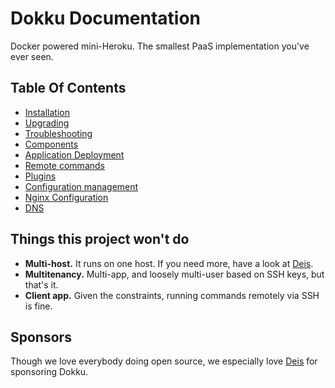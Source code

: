 # Dokku Documentation

Docker powered mini-Heroku. The smallest PaaS implementation you've ever seen.

## Table Of Contents

- [Installation](http://progrium.viewdocs.io/dokku/installation)
- [Upgrading](http://progrium.viewdocs.io/dokku/upgrading)
- [Troubleshooting](http://progrium.viewdocs.io/dokku/troubleshooting)
- [Components](http://progrium.viewdocs.io/dokku/components)
- [Application Deployment](http://progrium.viewdocs.io/dokku/application-deployment)
- [Remote commands](http://progrium.viewdocs.io/dokku/remote-commands)
- [Plugins](http://progrium.viewdocs.io/dokku/plugins)
- [Configuration management](http://progrium.viewdocs.io/dokku/configuration-management)
- [Nginx Configuration](http://progrium.viewdocs.io/dokku/nginx)
- [DNS](http://progrium.viewdocs.io/dokku/dns)

## Things this project won't do

 * **Multi-host.** It runs on one host. If you need more, have a look at [Deis](http://deis.io/).
 * **Multitenancy.** Multi-app, and loosely multi-user based on SSH keys, but that's it.
 * **Client app.** Given the constraints, running commands remotely via SSH is fine.

## Sponsors

Though we love everybody doing open source, we especially love [Deis](http://deis.io/) for sponsoring Dokku.
